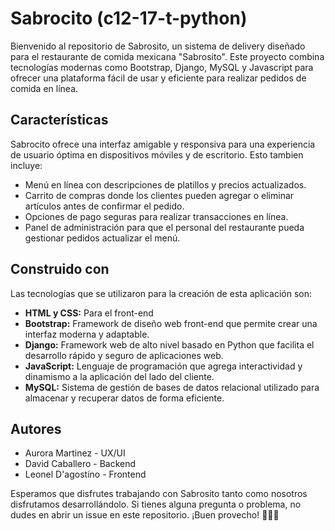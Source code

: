 # Sabrocito (c12-17-t-python)
Bienvenido al repositorio de Sabrosito, un sistema de delivery diseñado para el restaurante de comida mexicana "Sabrosito". Este proyecto combina tecnologías modernas como Bootstrap, Django, MySQL y Javascript para ofrecer una plataforma fácil de usar y eficiente para realizar pedidos de comida en línea.
## Características
Sabrocito ofrece una interfaz amigable y responsiva para una experiencia de usuario óptima en dispositivos móviles y de escritorio. Esto tambien incluye:
- Menú en línea con descripciones de platillos y precios actualizados.
- Carrito de compras donde los clientes pueden agregar o eliminar artículos antes de confirmar el pedido.
- Opciones de pago seguras para realizar transacciones en línea.
- Panel de administración para que el personal del restaurante pueda gestionar pedidos actualizar el menú.

## Construido con
Las tecnologías que se utilizaron para la creación de esta aplicación son:
- **HTML y CSS:** Para el front-end
- **Bootstrap:** Framework de diseño web front-end que permite crear una interfaz moderna y adaptable.
- **Django:** Framework web de alto nivel basado en Python que facilita el desarrollo rápido y seguro de aplicaciones web.
- **JavaScript:** Lenguaje de programación que agrega interactividad y dinamismo a la aplicación del lado del cliente.
- **MySQL:** Sistema de gestión de bases de datos relacional utilizado para almacenar y recuperar datos de forma eficiente.

## Autores
- Aurora Martinez - UX/UI
- David Caballero - Backend
- Leonel D'agostino - Frontend

Esperamos que disfrutes trabajando con Sabrosito tanto como nosotros disfrutamos desarrollándolo. Si tienes alguna pregunta o problema, no dudes en abrir un issue en este repositorio. ¡Buen provecho! 🌮🌯🍹
